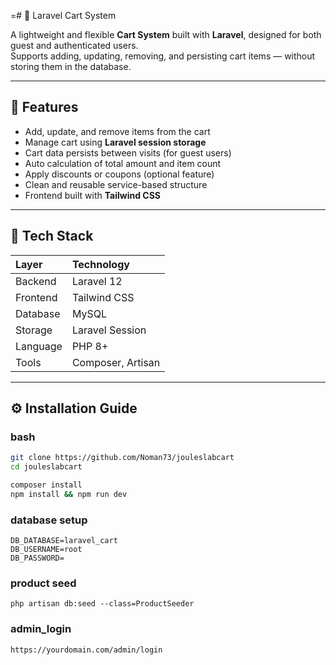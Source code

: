 =# 🛒 Laravel Cart System

A lightweight and flexible **Cart System** built with **Laravel**, designed for both guest and authenticated users.  
Supports adding, updating, removing, and persisting cart items — without storing them in the database.

---

## 🚀 Features

- Add, update, and remove items from the cart
- Manage cart using **Laravel session storage**
- Cart data persists between visits (for guest users)
- Auto calculation of total amount and item count
- Apply discounts or coupons (optional feature)
- Clean and reusable service-based structure
- Frontend built with **Tailwind CSS**

---

## 🧱 Tech Stack

| Layer | Technology                    |
|:------|:------------------------------|
| Backend | Laravel  12                   |
| Frontend | Tailwind CSS                  |
| Database | MySQL  |
| Storage | Laravel Session               |
| Language | PHP 8+                        |
| Tools | Composer, Artisan             |

---

## ⚙️ Installation Guide

### bash 
```bash
git clone https://github.com/Noman73/jouleslabcart
cd jouleslabcart

composer install
npm install && npm run dev
```

###  database setup
```
DB_DATABASE=laravel_cart
DB_USERNAME=root
DB_PASSWORD=
```
###  product seed

```
php artisan db:seed --class=ProductSeeder
```

###  admin_login
```
https://yourdomain.com/admin/login


